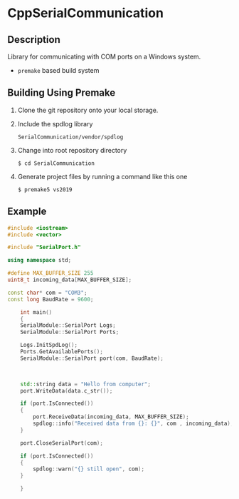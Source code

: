 # CppSerialCommunication

## Description

Library for communicating with COM ports on a Windows system.

* `premake` based build system

## Building Using Premake

1. Clone the git repository onto your local storage.

1. Include the spdlog library 

    ```
    SerialCommunication/vendor/spdlog
	```

1. Change into root repository directory

    ```
	$ cd SerialCommunication
	```

1. Generate project files by running a command like this one

    ```
	$ premake5 vs2019
	```

## Example

```c++
#include <iostream>
#include <vector>

#include "SerialPort.h"

using namespace std;

#define MAX_BUFFER_SIZE 255
uint8_t incoming_data[MAX_BUFFER_SIZE];

const char* com = "COM3";
const long BaudRate = 9600;

    int main()
    {	
	SerialModule::SerialPort Logs;
	SerialModule::SerialPort Ports;

	Logs.InitSpdLog();
	Ports.GetAvailablePorts();
	SerialModule::SerialPort port(com, BaudRate);

    

	std::string data = "Hello from computer";
	port.WriteData(data.c_str());

	if (port.IsConnected())
	{
		port.ReceiveData(incoming_data, MAX_BUFFER_SIZE);
		spdlog::info("Received data from {}: {}", com , incoming_data);
	}

	port.CloseSerialPort(com);

	if (port.IsConnected())
	{
		spdlog::warn("{} still open", com);
	}

    }
```